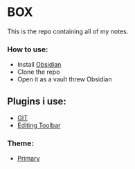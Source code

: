 # BOX
This is the repo containing all of my notes.
### How to use:
- Install [Obsidian](https://obsidian.md/)
- Clone the repo
- Open it as a vault threw Obsidian
## Plugins i use:
- [GIT](obsidian://show-plugin?id=obsidian-git)
- [Editing Toolbar](obsidian://show-plugin?id=editing-toolbar)
### Theme:
- [Primary](https://github.com/primary-theme/obsidian)